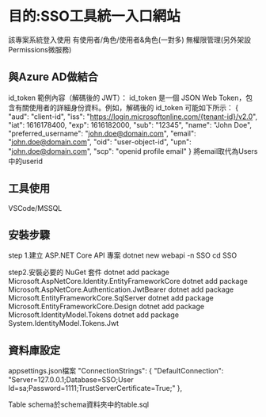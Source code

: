# 目的:SSO工具統一入口網站
該專案系統登入使用
有使用者/角色/使用者&角色(一對多)
無權限管理(另外架設Permissions微服務)

## 與Azure AD做結合
id_token 範例內容（解碼後的 JWT）： id_token 是一個 JSON Web Token，包含有關使用者的詳細身份資料。例如，解碼後的 id_token 可能如下所示：
{
  "aud": "client-id",
  "iss": "https://login.microsoftonline.com/{tenant-id}/v2.0",
  "iat": 1616178400,
  "exp": 1616182000,
  "sub": "12345",
  "name": "John Doe",
  "preferred_username": "john.doe@domain.com",
  "email": "john.doe@domain.com",
  "oid": "user-object-id",
  "upn": "john.doe@domain.com",
  "scp": "openid profile email"
}
將email取代為Users中的userid

## 工具使用
VSCode/MSSQL

## 安裝步驟
step 1.建立 ASP.NET Core API 專案
dotnet new webapi -n SSO
cd SSO

step2.安裝必要的 NuGet 套件
dotnet add package Microsoft.AspNetCore.Identity.EntityFrameworkCore
dotnet add package Microsoft.AspNetCore.Authentication.JwtBearer
dotnet add package Microsoft.EntityFrameworkCore.SqlServer
dotnet add package Microsoft.EntityFrameworkCore.Design
dotnet add package Microsoft.IdentityModel.Tokens
dotnet add package System.IdentityModel.Tokens.Jwt

## 資料庫設定
appsettings.json檔案
 "ConnectionStrings": {
    "DefaultConnection": "Server=127.0.0.1;Database=SSO;User Id=sa;Password=1111;TrustServerCertificate=True;"
  },

Table schema於schema資料夾中的table.sql

